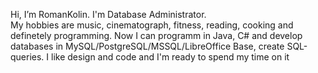 Hi, I’m RomanKolin. I'm Database Administrator.  
My hobbies are music, cinematograph, fitness, reading, cooking and definetely programming.
Now I can programm in Java, C# and develop databases in MySQL/PostgreSQL/MSSQL/LibreOffice Base, create SQL-queries. I like design and code and I'm ready to spend my time on it
